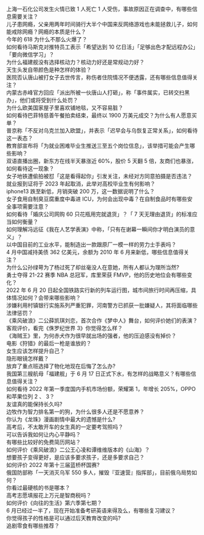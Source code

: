 上海一石化公司发生火情已致 1 人死亡 1 人受伤，事故原因正在调查中，有哪些信息需要关注？  
儿子患网瘾，父亲用两年时间骑行大半个中国来反网络游戏也未能拯救儿子，如何能戒除网瘾？网瘾的本质是什么？  
今年的 618 为什么不那么火爆了？  
如何看待马斯克对推特员工表示「希望达到 10 亿日活」「足够出色才配远程办公」「要向微信学习」？  
为什么福建舰没有选择核动力？核动力好还是常规动力好？  
天生头发自带颜色是种怎样的体验？  
医院否认唐山被打女子去世传言，称伤者住院情况不便透露，还有哪些信息值得关注？  
内蒙古赤峰官方回应「派出所被一伙唐山人打砸」，称「事件属实，已转交扫黑办」，他们或将受到什么处罚？  
为什么欧美国家屋子里喜欢铺地毯，又不容易脏？  
如何看待巴菲特慈善午餐拍卖结束，最终以 1900 万美元成交？为什么有人愿意买单？  
普京称「不反对乌克兰加入欧盟」，并表示「迟早会与乌恢复正常关系」，如何看待这一表态？  
教育部宣布将「为就业困难毕业生推送三至五个岗位信息」，该举措可能会产生哪些影响？  
双语直播出圈，新东方在线半天暴涨近 60%，股价 5 天翻 5 倍，友商们也暴涨，如何看待这一现象？  
女子地铁遭偷拍被怼「这是看得起你」引发关注，未经对方同意拍摄是否违法？  
就业报到证将于 2023 年起取消，此举对高校毕业生有何影响？  
iphone13 跌至新低，月销突破 200  万，这一数据说明了什么？  
女子食用自制臭豆腐重度中毒进 ICU，为何会出现中毒？在自制食品时有哪些安全事项需要注意？  
如何看待「婚庆公司网购 60 只花瓶用完就退货」？「 7 天无理由退货」的标准应当如何衡量？  
如何理解冯远征《我在人艺学表演》中称，「只有在谢幕一瞬间你才明白演员的意义」？  
以中国目前的工业水平，能制造出一款跟原厂一模一样的劳力士手表吗？  
4 月中国减持美债 362 亿美元，余额为 2010 年 6 月来新低，哪些信息值得关注？  
为什么公孙绿萼为了杨过死了却丝毫没人在意她，所有人都认为理所当然?  
勇士夺得 21-22 赛季 NBA 总冠军，库里荣获 FMVP，他的历史地位会有哪些变化？  
2022 年 6 月 20 日起全国铁路实行新的列车运行图，城市间旅行时间再压缩，具体情况如何？会带来哪些影响？  
涉嫌利用村镇银行实施系列严重犯罪，河南警方已抓获一批嫌疑人，其将面临哪些法律惩罚？  
《乘风破浪》二公薛凯琪刘恋，首次合作《梦中人》舞台，如何评价她们的表演？  
客观评价，看完《侏罗纪世界 3》你觉得怎么样？  
《海贼王》里，为何赤犬作为很早就出场的强者，他的压迫感没有掉价？  
电影《狩猎》的最后一枪是谁放的？  
女生应该怎样提升自己？  
隐形眼镜怎样戴？  
放弃了重点班选择了物化地现在后悔了怎么办?  
我国第三艘航母「福建舰」于 6 月 17 日正式下水，有怎样的战略意义？有哪些信息值得关注？  
如何看待 2022 年第一季度国内手机市场份额，荣耀第 1，年增长 205%，OPPO 和苹果位列 2 、 3？  
友谊真的能保持长久吗?  
边牧作为智力排名第一的狗，为什么很多人还是不愿意养？  
你认为《龙珠》漫画剧情中最大的遗憾是什么?  
高考后，不太敢开车的女生真的一定要考驾照吗？  
可以告诉我如何让内心平静吗？  
有哪些比较好的免费简历网站？  
如何评价《乘风破浪》二公王心凌和谭维维版本的《山海》？  
想要孩子变得更好，是应该多要求孩子，还是多要求自己？  
如何评价 2022 年第十三届蓝桥杯国赛?  
俄国防部称「一天消灭乌军 550 多人，摧毁『亚速营』指挥部」，目前俄乌局势如何？  
你看过最硬核的书是哪本？  
高考志愿填报花上万元是智商税吗？  
如何评价《向往的生活》第六季第七期？  
6 月已经过一半了，现在开始准备考研英语来得及么，有哪些复习建议？  
你觉得孩子的性格是可以通过后天教育改变的吗?  
追剧零食有哪些推荐？  
